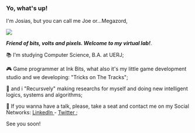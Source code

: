 ### Yo, what's up!

<!--
**megazordcarioca/megazordcarioca** is a ✨ _special_ ✨ repository because its `README.md` (this file) appears on your GitHub profile.

Here are some ideas to get you started:

- 🔭 I’m currently working on ...
- 🌱 I’m currently learning ...
- 👯 I’m looking to collaborate on ...
- 🤔 I’m looking for help with ...
- 💬 Ask me about ...
- 📫 How to reach me: ...
- 😄 Pronouns: ...
- ⚡ Fun fact: ...
-->
I'm Josias, but you can call me Joe or...Megazord,

![](https://media.giphy.com/media/udK21RQeWtaGQ/giphy.gif)

<i><b>Friend of bits, volts and pixels. Welcome to my virtual lab!</i></b>.

📚  I'm studying Computer Science, B.A. at UERJ;

🎮  Game programmer at Ink Bits, what also it's my little game development studio and we developing: "Tricks on The Tracks";

🔭  and i "Recursvely" making researchs for myself and doing new intelligent logics, systems and algorithms;

💬  If you wanna have a talk, please, take a seat and contact me on my Social Networks:
  <a href = "http://linkedin.com/in/megamd"> LinkedIn </a> - <a href= "https://twitter.com/megazordcarioca"> Twitter </a>;
  
  See you soon!
